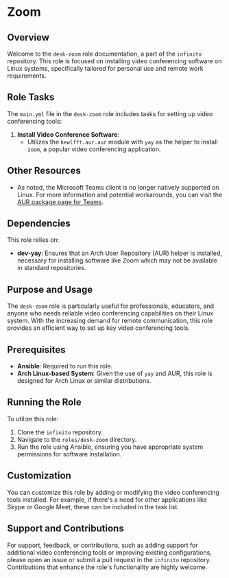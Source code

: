 # Zoom

## Overview
Welcome to the `desk-zoom` role documentation, a part of the `infinito` repository. This role is focused on installing video conferencing software on Linux systems, specifically tailored for personal use and remote work requirements.

## Role Tasks
The `main.yml` file in the `desk-zoom` role includes tasks for setting up video conferencing tools:

1. **Install Video Conference Software**:
   - Utilizes the `kewlfft.aur.aur` module with `yay` as the helper to install `zoom`, a popular video conferencing application.

## Other Resources
- As noted, the Microsoft Teams client is no longer natively supported on Linux. For more information and potential workarounds, you can visit the [AUR package page for Teams](https://aur.archlinux.org/packages/teams).

## Dependencies
This role relies on:
- **dev-yay**: Ensures that an Arch User Repository (AUR) helper is installed, necessary for installing software like Zoom which may not be available in standard repositories.

## Purpose and Usage
The `desk-zoom` role is particularly useful for professionals, educators, and anyone who needs reliable video conferencing capabilities on their Linux system. With the increasing demand for remote communication, this role provides an efficient way to set up key video conferencing tools.

## Prerequisites
- **Ansible**: Required to run this role.
- **Arch Linux-based System**: Given the use of `yay` and AUR, this role is designed for Arch Linux or similar distributions.

## Running the Role
To utilize this role:
1. Clone the `infinito` repository.
2. Navigate to the `roles/desk-zoom` directory.
3. Run the role using Ansible, ensuring you have appropriate system permissions for software installation.

## Customization
You can customize this role by adding or modifying the video conferencing tools installed. For example, if there's a need for other applications like Skype or Google Meet, these can be included in the task list.

## Support and Contributions
For support, feedback, or contributions, such as adding support for additional video conferencing tools or improving existing configurations, please open an issue or submit a pull request in the `infinito` repository. Contributions that enhance the role's functionality are highly welcome.
